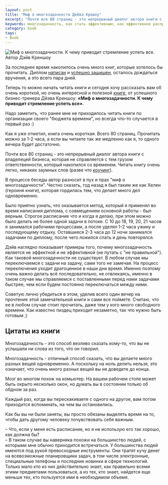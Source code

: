 ```yaml
---
layout: post
title: "Миф о многозадачности Дейва Крешоу"
excerpt: "Почти все 80 страниц - это непрерывный диалог автора книги с владелецей бизнеса, которая не справляется с тем грузом ответственности, который накопился со временем."
keywords: многозадачность, как стать эффективным, как эффективнее распределять время, переключение между задачами
category: book
tags:
- Book
---
```


![Миф о многозадачности. К чему приводит стремление успеть все. Автор Дэйв Креншоу]({{site.url}}/upload/article/2014/07/08/mif-o-mnogozadachnosti.jpg)

За последнее время накопилось очень много книг, которые хотелось бы прочитать. Диплом [написан](http://instagram.com/p/pqIe09xc0w) и [успешно защищен](http://instagram.com/p/prFObGxc7X), осталось дождаться вручения, а это всего пара дней.

Теперь то можно начать читать книги и сегодня хочу рассказать вам об очень короткой, но очень интересной и полезной [книге](http://www.litres.ru/deyv-krenshou/mif-o-mnogozadachnosti-k-chemu-privodit-stremlenie-uspet-vse/), от успешного бизнес-тренера Дйэва Креншоу:
**«Миф о многозадачности. К чему приводит стремление успеть все»**.

Надо заметить, что ранее мне не приходилось читать книги по организации своего "бюджета времени", но всегда что-то случается в первый раз :)

Как я уже отметил, книга очень короткая. Всего 80 страниц. Прочитать можно за 1-2 часа, а если вы читаете так же медленно как я, то одного вечера будет достаточно.

Почти все 80 страниц - это непрерывный диалог автора книги с владелецей бизнеса, которая не справляется с тем грузом ответственности, который накопился со временем. Читать книгу очень легко, никаких заумных слов (разве что [коучинг](http://ru.wikipedia.org/wiki/%D0%9A%D0%BE%D1%83%D1%87%D0%B8%D0%BD%D0%B3)).

В процессе беседы автор разносит в пух и прах "миф о многозадачности". Честно сказать, год назад я был таким же как Хелен (героиня книги), которая гордилась тем, что делает много дел одновременно.

Было приятно узнать, что оказывается метод, который я применял во время написания диплома, с совмещением основной работы - был верным. Строгое расписание что и когда я делаю, при этом можно было делать не более одной задачи в потоке.
С 10 до 18, 19, 20, 21 часов я занимался рабочими процессами, а после уделял 1-2 часа ужину и последующему отдыху. Оставшиеся 2-3 часа до 12 ночи занимался задачами по диплому, после чего ложился спать и день повторялся.

Дэйв наглядно показывает примеры того, почему многозадачность является не эффектной и не эффективной (не путать с "не правильной"). Как таковой многозадачности не существует. В любом случае мы переключаемся с задачи на задачу, сами того не замечая.
На процесс переключения уходит драгоценное в наши дни время. Именно поэтому очень важно делать всё последовательно, не отвлекаясь, именно в таком случае мы справляемся с поставленными перед нами задачами быстрее, чем если будем постоянно переключаться между ними.

Советую лично убедиться в этом, уделив всего один вечер на прочтение этой замечательной книги и сами все поймете. Считаю, что ее в любом случае стоит прочитать, даже тем у кого много свободного времени. Как известно пиздец приходит незаметно, так что нужно быть готовым ;)

## Цитаты из книги

Многозадачность - это способ везливо сказать кому-то, что вы не услышали ни слова из того, что он говорил.

Многозадачность - отличный способ сказать, что вы делаете много разных вещей одновременно. А поскольку на ноль делить нельзя, это означает, что очень много разных вещей вы не доведете до конца.

Мозг во многом похож на комьютер. На вашем рабочем столе может быть окрыто несколько окон, но думать вы в состоянии только об обдном за раз.

Каждый раз, когда вы перескакиваете с одного на другое, вам потом приходится вспоминать, на чем вы остановились.

Как бы вы ни были заняты, вы просто обязаны выделять время на то, чтобы дать другому человеку почувствовать себя важным.

– Что, если у меня есть расписание, но я не использую его так хорошо, как должна бы? <br> – В таком случае вы наверняка похожи на большинство людей, с которыми мне обычно приходится встречаться. У большинства людей имеются под рукой превосходные инструменты. Они тратят кучу денег на всевозможные планировщики задач, в том числе электронные, специальные телефоны и последние новинки в сфере технологий. Только мало кто из них действительно знает, как правильно всеми этими предметами пользоваться, а из тех, кто знает, найдется еще меньше тех, кто пользуется ими в необходимом объеме.
